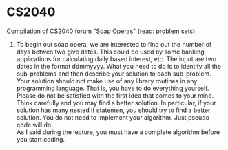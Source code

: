 # CS2040
Compilation of CS2040 forum "Soap Operas" (read: problem sets)

1. To begin our soap opera, we are interested to find out
the number of days betwen two give dates. This could be
used by some banking applications for calculating daily
based interest, etc. The input are two dates in the format
ddmmyyyy. 
    What you need to do is to identify all the sub-problems
and then describe your solution to each sub-problem. Your
solution should not make use of any library routines in any
programming language. That is, you have to do everything
yourself.
    Please do not be satisfied with the first idea that comes
to your mind. Think carefully and you may find a better
solution. In particular, if your solution has many nested if
statemen, you should try to find a better solution.
    You do not need to implement your algorithm. Just pseudo
code will do.  
     As I said during the lecture, you must have a complete
algorithm before you start coding.  
